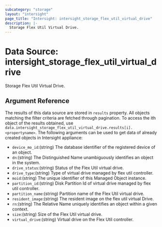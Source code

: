 ```yaml
---
subcategory: "storage"
layout: "intersight"
page_title: "Intersight: intersight_storage_flex_util_virtual_drive"
description: |-
  Storage Flex Util Virtual Drive.
---
```


# Data Source: intersight_storage_flex_util_virtual_drive
Storage Flex Util Virtual Drive.
## Argument Reference
The results of this data source are stored in `results` property.
All objects matching the filter criteria are fetched through pagination.
To access the ith object of the results obtained, use `data.intersight_storage_flex_util_virtual_drive.results[i].<propertyname>`.
The following arguments can be used to get data of already created objects in Intersight appliance:
* `device_mo_id`:(string) The database identifier of the registered device of an object. 
* `dn`:(string) The Distinguished Name unambiguously identifies an object in the system. 
* `drive_status`:(string) Status of the Flex Util virtual drive. 
* `drive_type`:(string) Type of virtual drive managed by flex util controller. 
* `moid`:(string) The unique identifier of this Managed Object instance. 
* `partition_id`:(string) Disk Partition Id of virtual drive managed by flex util controller. 
* `partition_name`:(string) Partition name of the Flex Util virtual drive. 
* `resident_image`:(string) The resident image on the flex util virtual Drive. 
* `rn`:(string) The Relative Name uniquely identifies an object within a given context. 
* `size`:(string) Size of the Flex Util virtual drive. 
* `virtual_drive`:(string) Virtual drive on the Flex Util controller. 
 